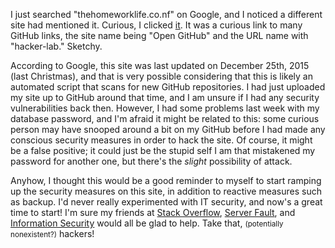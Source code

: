 <p>I just searched "thehomeworklife.co.nf" on Google, and I noticed a different site had mentioned it. Curious, I clicked <a href="http://hacker-lab.com/anonymizer/anonym-serf.php?session_new=aHR0cDovL3d3dy5vcGVuLW9wZW4uY29tL2dpdGh1Yi92aWV3L2dpdGh1YjIwMTUtMTItMjUuaHRtbA$$?">it</a>. It was a curious link to many GitHub links, the site name being "Open GitHub" and the URL name with "hacker-lab." Sketchy.</p><p>According to Google, this site was last updated on December 25th, 2015 (last Christmas), and that is very possible considering that this is likely an automated script that scans for new GitHub repositories. I had just uploaded my site up to GitHub around that time, and I am unsure if I had any security vulnerabilities back then. However, I had some problems last week with my database password, and I'm afraid it might be related to this: some curious person may have snooped around a bit on my GitHub before I had made any conscious security measures in order to hack the site. Of course, it might be a false positive; it could just be the stupid self I am that mistakened my password for another one, but there's the <em>slight</em> possibility of attack.</p><p>Anyhow, I thought this would be a good reminder to myself to start ramping up the security measures on this site, in addition to reactive measures such as backup. I'd never really experimented with IT security, and now's a great time to start! I'm sure my friends at <a href="http://www.stackoverflow.com">Stack Overflow</a>, <a href="http://www.serverfault.com">Server Fault</a>, and <a href="http://security.stackexchange.com/">Information Security</a> would all be glad to help. Take that, <small>(potentially nonexistent?)</small> hackers!</p>